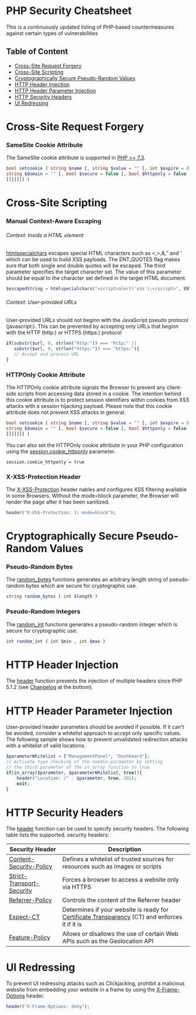 # PHP Security Cheatsheet
This is a continuously updated listing of PHP-based countermeasures against certain types of vulnerabilities

## Table of Content
- [Cross-Site Request Forgery](#cross-site-request-forgery)
- [Cross-Site Scripting](#cross-site-scripting)
- [Cryptographically Secure Pseudo-Random Values](#cryptographically-secure-pseudo-random-values)
- [HTTP Header Injection](#http-header-injection)
- [HTTP Header Parameter Injection](#http-header-parameter-injection)
- [HTTP Security Headers](#http-security-headers)
- [UI Redressing](#ui-redressing)

# Cross-Site Request Forgery
### SameSite Cookie Attribute
The SameSite cookie attribute is supported in [PHP >= 7.3](https://wiki.php.net/rfc/same-site-cookie).
```php
bool setcookie ( string $name [, string $value = "" [, int $expire = 0 [, string $path = "" [, 
string $domain = "" [, bool $secure = false [, bool $httponly = false [, string $samesite = "" 
]]]]]]] )
```
# Cross-Site Scripting
### Manual Context-Aware Escaping
###### Context: Inside a HTML element
[htmlspecialchars](https://secure.php.net/manual/en/function.htmlspecialchars.php) escapes special HTML characters such as <,>,&," and ' which can be used to build XSS payloads. The ENT_QUOTES flag makes sure that both single and double quotes will be escaped. The third parameter specifies the target character set. The value of this parameter should be equal to the character set defined in the target HTML document.

```php
$escapedString = htmlspecialchars("<script>alert('xss');</script>", ENT_QUOTES, "UTF-8");
```
###### Context: User-provided URLs
User-provided URLs should not beginn with the JavaScript pseudo protocol (javascript:). This can be prevented by accepting only URLs that beginn with the HTTP (http:) or HTTPS (https:) protocol
```php
if(substr($url, 0, strlen("http:")) === "http:" ||
   substr($url, 0, strlen("https:")) === "https:"){
   // Accept and process URL
}
```
### HTTPOnly Cookie Attribute
The HTTPOnly cookie attribute signals the Browser to prevent any client-side scripts from accessing data stored in a cookie. The intention behind this cookie attribute is to protect session identifiers within cookies from XSS attacks with a session hijacking payload. Please note that this cookie attribute does not prevent XSS attacks in general.

```php
bool setcookie ( string $name [, string $value = "" [, int $expire = 0 [, string $path = "" [, 
string $domain = "" [, bool $secure = false [, bool $httponly = false [, string $samesite = "" 
]]]]]]] )
```
You can also set the HTTPOnly cookie attribute in your PHP configuration using the [session.cookie_httponly](https://secure.php.net/manual/en/session.configuration.php#ini.session.cookie-httponly) parameter.

```
session.cookie_httponly = true
```

### X-XSS-Protection Header
The [X-XSS-Protection](https://developer.mozilla.org/en-US/docs/Web/HTTP/Headers/X-XSS-Protection) header nables and configures XSS filtering available in some Browsers. Without the mode=block parameter, the Browser will render the page after it has been sanitized. 

```php
header("X-XSS-Protection: 1; mode=block");
```

# Cryptographically Secure Pseudo-Random Values
### Pseudo-Random Bytes
The [random_bytes](https://secure.php.net/manual/en/function.random-bytes.php) functions generates an arbitrary length string of pseudo-random bytes which are secure for cryptographic use.
```php
string random_bytes ( int $length )
```
### Pseudo-Random Integers
The [random_int](https://secure.php.net/manual/en/function.random-int.php) functions generates a pseudo-random integer which is secure for cryptographic use.
```php
int random_int ( int $min , int $max )
```

# HTTP Header Injection
The [header](https://secure.php.net/manual/en/function.header.php) function prevents the injection of multiple headers since PHP 5.1.2 (see [Changelog](https://secure.php.net/manual/en/function.header.php) at the bottom).

# HTTP Header Parameter Injection
User-provided header parameters should be avoided if possible. If it can't be avoided, consider a whitelist approach to accept only specific values. The following sample shows how to prevent unvalidated redirection attacks with a whitelist of valid locations.
```php
$parameterWhitelist = ["ManagementPanel", "Dashboard"];
// Activate type checking of the needle-parameter by setting 
// the third parameter of the in_array function to true
if(in_array($parameter, $parameterWhitelist, true)){
    header("Location: /" . $parameter, true, 302);
    exit;
}
```
# HTTP Security Headers
The [header](https://secure.php.net/manual/en/function.header.php) function can be used to specify security headers. The following table lists the supported.
security headers:

| Security Header  | Description |
| ------------- | ------------- |
| [Content-Security-Policy](https://developer.mozilla.org/en-US/docs/Web/HTTP/CSP)  | Defines a whitelist of trusted sources for resources such as images or scripts |
| [Strict-Transport-Security](https://developer.mozilla.org/en-US/docs/Web/HTTP/Headers/Strict-Transport-Security)  | Forces a browser to access a website only via HTTPS  |
| [Referrer-Policy](https://developer.mozilla.org/en-US/docs/Web/HTTP/Headers/Referrer-Policy) | Controls the content of the Referrer header  |
| [Expect-CT](https://developer.mozilla.org/en-US/docs/Web/HTTP/Headers/Expect-CT) | Determines if your website is ready for [Certificate Transparency](https://www.certificate-transparency.org/) (CT) and enforces it if it is  |
| [Feature-Policy](https://developer.mozilla.org/en-US/docs/Web/HTTP/Headers/Feature-Policy) | Allows or disallows the use of certain Web APIs such as the Geolocation API  |

# UI Redressing
To prevent UI redressing attacks such as Clickjacking, prohibit a malicious website from embedding your website in a frame by using the [X-Frame-Options](https://developer.mozilla.org/en-US/docs/Web/HTTP/Headers/X-Frame-Options) header.
```php
header("X-Frame-Options: deny");
```
